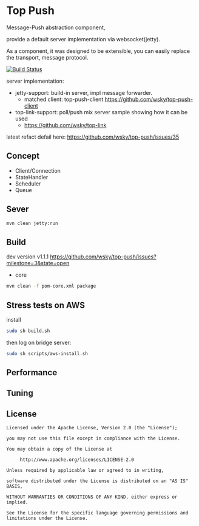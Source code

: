 # Top Push

Message-Push abstraction component,

provide a default server implementation via websocket(jetty).

As a component, it was designed to be extensible, you can easily replace the transport, message protocol.

[![Build Status](https://travis-ci.org/wsky/top-push.png?branch=master)](https://travis-ci.org/wsky/top-push)

server implementation:
- jetty-support: build-in server, impl message forwarder.
	- matched client: top-push-client https://github.com/wsky/top-push-client
- top-link-support: poll/push mix server sample showing how it can be used
	- https://github.com/wsky/top-link

latest refact defail here:
https://github.com/wsky/top-push/issues/35

## Concept

- Client/Connection
- StateHandler
- Scheduler
- Queue

## Sever

```bash
mvn clean jetty:run
```

## Build

dev version v1.1.1
https://github.com/wsky/top-push/issues?milestone=3&state=open

- core

```bash
mvn clean -f pom-core.xml package
```

## Stress tests on AWS

install

```bash
sudo sh build.sh
```
then log on bridge server:
```bash
sudo sh scripts/aws-install.sh
```

## Performance

## Tuning

## License

	Licensed under the Apache License, Version 2.0 (the "License");

	you may not use this file except in compliance with the License.

	You may obtain a copy of the License at

	     http://www.apache.org/licenses/LICENSE-2.0

	Unless required by applicable law or agreed to in writing, 

	software distributed under the License is distributed on an "AS IS" BASIS, 

	WITHOUT WARRANTIES OR CONDITIONS OF ANY KIND, either express or implied.

	See the License for the specific language governing permissions and limitations under the License.
